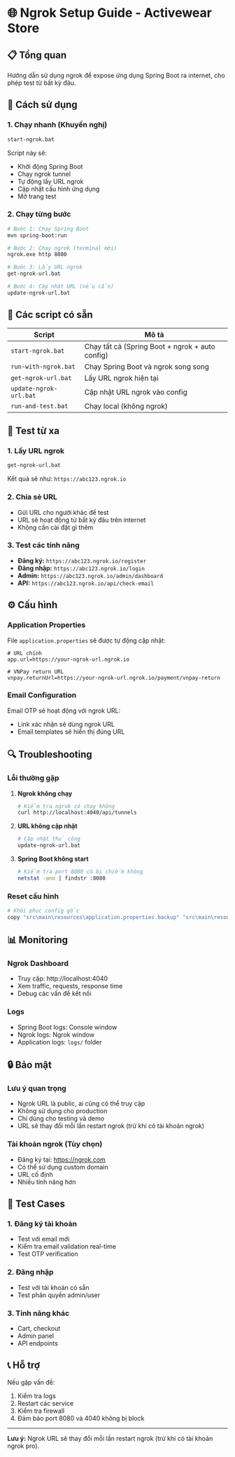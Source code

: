 # 🌐 Ngrok Setup Guide - Activewear Store

## 📋 Tổng quan
Hướng dẫn sử dụng ngrok để expose ứng dụng Spring Boot ra internet, cho phép test từ bất kỳ đâu.

## 🚀 Cách sử dụng

### 1. Chạy nhanh (Khuyến nghị)
```bash
start-ngrok.bat
```
Script này sẽ:
- Khởi động Spring Boot
- Chạy ngrok tunnel
- Tự động lấy URL ngrok
- Cập nhật cấu hình ứng dụng
- Mở trang test

### 2. Chạy từng bước
```bash
# Bước 1: Chạy Spring Boot
mvn spring-boot:run

# Bước 2: Chạy ngrok (terminal mới)
ngrok.exe http 8080

# Bước 3: Lấy URL ngrok
get-ngrok-url.bat

# Bước 4: Cập nhật URL (nếu cần)
update-ngrok-url.bat
```

## 🔧 Các script có sẵn

| Script | Mô tả |
|--------|-------|
| `start-ngrok.bat` | Chạy tất cả (Spring Boot + ngrok + auto config) |
| `run-with-ngrok.bat` | Chạy Spring Boot và ngrok song song |
| `get-ngrok-url.bat` | Lấy URL ngrok hiện tại |
| `update-ngrok-url.bat` | Cập nhật URL ngrok vào config |
| `run-and-test.bat` | Chạy local (không ngrok) |

## 📱 Test từ xa

### 1. Lấy URL ngrok
```bash
get-ngrok-url.bat
```
Kết quả sẽ như: `https://abc123.ngrok.io`

### 2. Chia sẻ URL
- Gửi URL cho người khác để test
- URL sẽ hoạt động từ bất kỳ đâu trên internet
- Không cần cài đặt gì thêm

### 3. Test các tính năng
- **Đăng ký:** `https://abc123.ngrok.io/register`
- **Đăng nhập:** `https://abc123.ngrok.io/login`
- **Admin:** `https://abc123.ngrok.io/admin/dashboard`
- **API:** `https://abc123.ngrok.io/api/check-email`

## ⚙️ Cấu hình

### Application Properties
File `application.properties` sẽ được tự động cập nhật:
```properties
# URL chính
app.url=https://your-ngrok-url.ngrok.io

# VNPay return URL
vnpay.returnUrl=https://your-ngrok-url.ngrok.io/payment/vnpay-return
```

### Email Configuration
Email OTP sẽ hoạt động với ngrok URL:
- Link xác nhận sẽ dùng ngrok URL
- Email templates sẽ hiển thị đúng URL

## 🔍 Troubleshooting

### Lỗi thường gặp

1. **Ngrok không chạy**
   ```bash
   # Kiểm tra ngrok có chạy không
   curl http://localhost:4040/api/tunnels
   ```

2. **URL không cập nhật**
   ```bash
   # Cập nhật thủ công
   update-ngrok-url.bat
   ```

3. **Spring Boot không start**
   ```bash
   # Kiểm tra port 8080 có bị chiếm không
   netstat -ano | findstr :8080
   ```

### Reset cấu hình
```bash
# Khôi phục config gốc
copy "src\main\resources\application.properties.backup" "src\main\resources\application.properties"
```

## 📊 Monitoring

### Ngrok Dashboard
- Truy cập: http://localhost:4040
- Xem traffic, requests, response time
- Debug các vấn đề kết nối

### Logs
- Spring Boot logs: Console window
- Ngrok logs: Ngrok window
- Application logs: `logs/` folder

## 🔒 Bảo mật

### Lưu ý quan trọng
- Ngrok URL là public, ai cũng có thể truy cập
- Không sử dụng cho production
- Chỉ dùng cho testing và demo
- URL sẽ thay đổi mỗi lần restart ngrok (trừ khi có tài khoản ngrok)

### Tài khoản ngrok (Tùy chọn)
- Đăng ký tại: https://ngrok.com
- Có thể sử dụng custom domain
- URL cố định
- Nhiều tính năng hơn

## 🎯 Test Cases

### 1. Đăng ký tài khoản
- Test với email mới
- Kiểm tra email validation real-time
- Test OTP verification

### 2. Đăng nhập
- Test với tài khoản có sẵn
- Test phân quyền admin/user

### 3. Tính năng khác
- Cart, checkout
- Admin panel
- API endpoints

## 📞 Hỗ trợ

Nếu gặp vấn đề:
1. Kiểm tra logs
2. Restart các service
3. Kiểm tra firewall
4. Đảm bảo port 8080 và 4040 không bị block

---
**Lưu ý:** Ngrok URL sẽ thay đổi mỗi lần restart ngrok (trừ khi có tài khoản ngrok pro).
